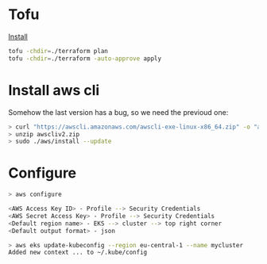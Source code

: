 # Tofu
[Install](https://opentofu.org/docs/intro/install/deb/)

```bash
tofu -chdir=./terraform plan
tofu -chdir=./terraform -auto-approve apply
```

# Install aws cli

Somehow the last version has a bug, so we need the previoud one:
```bash
> curl "https://awscli.amazonaws.com/awscli-exe-linux-x86_64.zip" -o "awscliv2.zip"
> unzip awscliv2.zip
> sudo ./aws/install --update
```

# Configure

```bash
> aws configure

<AWS Access Key ID> - Profile --> Security Credentials
<AWS Secret Access Key> - Profile --> Security Credentials
<Default region name> - EKS --> cluster --> top right corner
<Default output format> - json

> aws eks update-kubeconfig --region eu-central-1 --name mycluster
Added new context ... to ~/.kube/config
```
